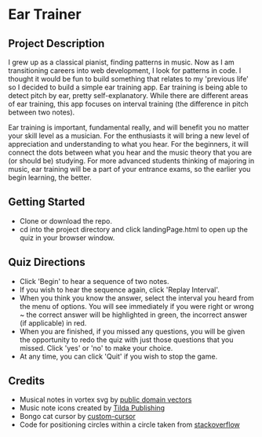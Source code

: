 # Ear Trainer

## Project Description

I grew up as a classical pianist, finding patterns in music. Now as I am transitioning careers into web development, I look for patterns in code. I thought it would be fun to build something that relates to my 'previous life' so I decided to build a simple ear training app. Ear training is being able to detect pitch by ear, pretty self-explanatory. While there are different areas of ear training, this app focuses on interval training (the difference in pitch between two notes).

Ear training is important, fundamental really, and will benefit you no matter your skill level as a musician. For the enthusiasts it will bring a new level of appreciation and understanding to what you hear. For the beginners, it will connect the dots between what you hear and the music theory that you are (or should be) studying. For more advanced students thinking of majoring in music, ear training will be a part of your entrance exams, so the earlier you begin learning, the better.

## Getting Started

-   Clone or download the repo.
-   cd into the project directory and click landingPage.html to open up the quiz in your browser window.

## Quiz Directions

-   Click 'Begin' to hear a sequence of two notes.
-   If you wish to hear the sequence again, click 'Replay Interval'.
-   When you think you know the answer, select the interval you heard from the menu of options. You will see immediately if you were right or wrong ~ the correct answer will be highlighted in green, the incorrect answer (if applicable) in red.
-   When you are finished, if you missed any questions, you will be given the opportunity to redo the quiz with just those questions that you missed. Click 'yes' or 'no' to make your choice.
-   At any time, you can click 'Quit' if you wish to stop the game.

## Credits

-   Musical notes in vortex svg by [public domain vectors](https://publicdomainvectors.org/en/free-clipart/Musical-notes-in-vortex/77673.html)
-   Music note icons created by [Tilda Publishing](https://tilda.cc)
-   Bongo cat cursor by [custom-cursor](https://custom-cursor.com/en/collection/memes/bongo-cat)
-   Code for positioning circles within a circle taken from [stackoverflow](https://stackoverflow.com/questions/12813573/position-icons-into-circlehttps://codepen.io/nobitagit/pen/qdYJaN)

